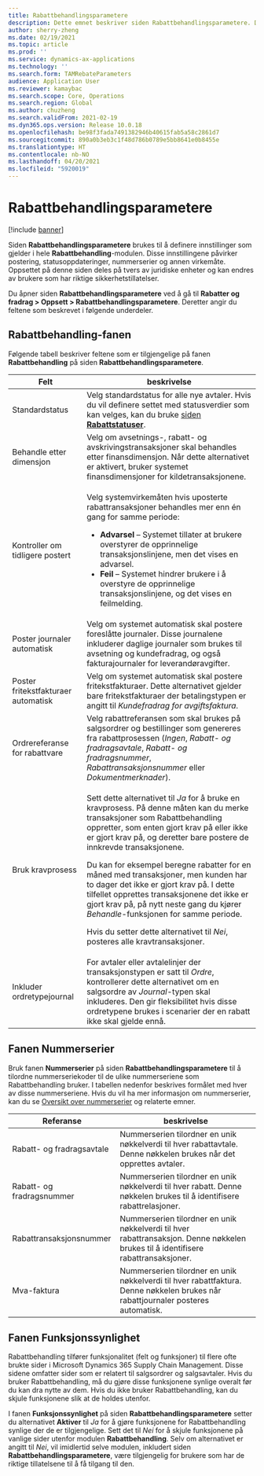 ```yaml
---
title: Rabattbehandlingsparametere
description: Dette emnet beskriver siden Rabattbehandlingsparametere. Denne siden inneholder innstillinger som påvirker postering, statusoppdateringer, nummerserier og annen virkemåte.
author: sherry-zheng
ms.date: 02/19/2021
ms.topic: article
ms.prod: ''
ms.service: dynamics-ax-applications
ms.technology: ''
ms.search.form: TAMRebateParameters
audience: Application User
ms.reviewer: kamaybac
ms.search.scope: Core, Operations
ms.search.region: Global
ms.author: chuzheng
ms.search.validFrom: 2021-02-19
ms.dyn365.ops.version: Release 10.0.18
ms.openlocfilehash: be98f3fada7491382946b40615fab5a58c2861d7
ms.sourcegitcommit: 890a0b3eb3c1f48d786b0789e5bb8641e0b8455e
ms.translationtype: HT
ms.contentlocale: nb-NO
ms.lasthandoff: 04/20/2021
ms.locfileid: "5920019"
---
```

# <a name="rebate-management-parameters"></a>Rabattbehandlingsparametere

[!include [banner](../includes/banner.md)]

Siden **Rabattbehandlingsparametere** brukes til å definere innstillinger som gjelder i hele **Rabattbehandling**-modulen. Disse innstillingene påvirker postering, statusoppdateringer, nummerserier og annen virkemåte. Oppsettet på denne siden deles på tvers av juridiske enheter og kan endres av brukere som har riktige sikkerhetstillatelser.

Du åpner siden **Rabattbehandlingsparametere** ved å gå til **Rabatter og fradrag \> Oppsett \> Rabattbehandlingsparametere**. Deretter angir du feltene som beskrevet i følgende underdeler.

## <a name="rebate-management-tab"></a>Rabattbehandling-fanen

Følgende tabell beskriver feltene som er tilgjengelige på fanen **Rabattbehandling** på siden **Rabattbehandlingsparametere**.

| Felt | beskrivelse |
|---|---|
| Standardstatus | Velg standardstatus for alle nye avtaler. Hvis du vil definere settet med statusverdier som kan velges, kan du bruke [siden **Rabattstatuser**](rebate-statuses.md). |
| Behandle etter dimensjon | Velg om avsetnings-, rabatt- og avskrivingstransaksjoner skal behandles etter finansdimensjon. Når dette alternativet er aktivert, bruker systemet finansdimensjoner for kildetransaksjonene. |
| Kontroller om tidligere postert | <p>Velg systemvirkemåten hvis uposterte rabattransaksjoner behandles mer enn én gang for samme periode:</p><ul><li>**Advarsel** – Systemet tillater at brukere overstyrer de opprinnelige transaksjonslinjene, men det vises en advarsel.</li><li>**Feil** – Systemet hindrer brukere i å overstyre de opprinnelige transaksjonslinjene, og det vises en feilmelding. |
| Poster journaler automatisk | Velg om systemet automatisk skal postere foreslåtte journaler. Disse journalene inkluderer daglige journaler som brukes til avsetning og kundefradrag, og også fakturajournaler for leverandøravgifter. |
| Poster fritekstfakturaer automatisk | Velg om systemet automatisk skal postere fritekstfakturaer. Dette alternativet gjelder bare fritekstfakturaer der betalingstypen er angitt til *Kundefradrag for avgiftsfaktura*. |
| Ordrereferanse for rabattvare | Velg rabattreferansen som skal brukes på salgsordrer og bestillinger som genereres fra rabattprosessen (*Ingen*, *Rabatt- og fradragsavtale*, *Rabatt- og fradragsnummer*, *Rabattransaksjonsnummer* eller *Dokumentmerknader*). |
| Bruk kravprosess | <p>Sett dette alternativet til *Ja* for å bruke en kravprosess. På denne måten kan du merke transaksjoner som Rabattbehandling oppretter, som enten gjort krav på eller ikke er gjort krav på, og deretter bare postere de innkrevde transaksjonene.</p><p>Du kan for eksempel beregne rabatter for en måned med transaksjoner, men kunden har to dager det ikke er gjort krav på. I dette tilfellet opprettes transaksjonene det ikke er gjort krav på, på nytt neste gang du kjører *Behandle*-funksjonen for samme periode.</p><p>Hvis du setter dette alternativet til *Nei*, posteres alle kravtransaksjoner.</p> |
| Inkluder ordretypejournal | For avtaler eller avtalelinjer der transaksjonstypen er satt til *Ordre*, kontrollerer dette alternativet om en salgsordre av *Journal*-typen skal inkluderes. Den gir fleksibilitet hvis disse ordretypene brukes i scenarier der en rabatt ikke skal gjelde ennå. |

## <a name="number-sequences-tab"></a>Fanen Nummerserier

Bruk fanen **Nummerserier** på siden **Rabattbehandlingsparametere** til å tilordne nummerseriekoder til de ulike nummerseriene som Rabattbehandling bruker. I tabellen nedenfor beskrives formålet med hver av disse nummerseriene. Hvis du vil ha mer informasjon om nummerserier, kan du se [Oversikt over nummerserier](../../fin-ops-core/fin-ops/organization-administration/number-sequence-overview.md) og relaterte emner.

| Referanse | beskrivelse |
|---|---|
| Rabatt- og fradragsavtale | Nummerserien tilordner en unik nøkkelverdi til hver rabattavtale. Denne nøkkelen brukes når det opprettes avtaler. |
| Rabatt- og fradragsnummer | Nummerserien tilordner en unik nøkkelverdi til hver rabatt. Denne nøkkelen brukes til å identifisere rabattrelasjoner. |
| Rabattransaksjonsnummer | Nummerserien tilordner en unik nøkkelverdi til hver rabattransaksjon. Denne nøkkelen brukes til å identifisere rabattransaksjoner. |
| Mva-faktura | Nummerserien tilordner en unik nøkkelverdi til hver rabattfaktura. Denne nøkkelen brukes når rabattjournaler posteres automatisk. |

## <a name="feature-visibility-tab"></a>Fanen Funksjonssynlighet

Rabattbehandling tilfører funksjonalitet (felt og funksjoner) til flere ofte brukte sider i Microsoft Dynamics 365 Supply Chain Management. Disse sidene omfatter sider som er relatert til salgsordrer og salgsavtaler. Hvis du bruker Rabattbehandling, må du gjøre disse funksjonene synlige overalt før du kan dra nytte av dem. Hvis du ikke bruker Rabattbehandling, kan du skjule funksjonene slik at de holdes utenfor.

I fanen **Funksjonssynlighet** på siden **Rabattbehandlingsparametere** setter du alternativet **Aktiver** til *Ja* for å gjøre funksjonene for Rabattbehandling synlige der de er tilgjengelige. Sett det til *Nei* for å skjule funksjonene på vanlige sider utenfor modulen **Rabattbehandling**. Selv om alternativet er angitt til *Nei*, vil imidlertid selve modulen, inkludert siden **Rabattbehandlingsparametere**, være tilgjengelig for brukere som har de riktige tillatelsene til å få tilgang til den.
